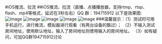 #iOS推流、拉流 
##iOS推流、拉流（直播、点播播放器，支持rtmp、rtsp、flash、mp4等格式，延迟在3秒左右）QQ 群：194715912
以下是效果图: ![image](https://github.com/xijiangyueal/LiveVideoSDK/blob/master/效果图/firstPage.png)
![image](https://github.com/xijiangyueal/LiveVideoSDK/blob/master/效果图/pushFlow1.png)
![image](https://github.com/xijiangyueal/LiveVideoSDK/blob/master/效果图/pushFlow2.png)
![image](https://github.com/xijiangyueal/LiveVideoSDK/blob/master/效果图/player_small.png)
![image](https://github.com/xijiangyueal/LiveVideoSDK/blob/master/效果图/player_fullScreen.png)
###温馨提示：（1）测试时可用手机运行，进行推流，模拟器进行观看（有两台设备的飘过）；
             （2）不输入测试房间地址，使用默认地址，输入了房间地址则使用输入的房间地址。
             （3）如有疑问，可加QQ群194715912讨论
